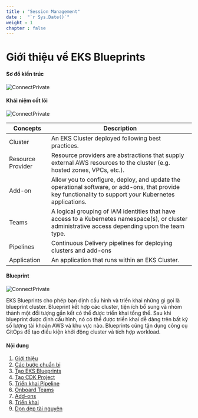 ```yaml
---
title : "Session Management"
date :  "`r Sys.Date()`" 
weight : 1 
chapter : false
---
```

# Giới thiệu về EKS Blueprints


#### Sơ đồ kiến trúc

![ConnectPrivate](/images/1-introduce/0001-introduce.png)

#### Khái niệm cốt lõi

![ConnectPrivate](/images/1-introduce/0002-introduce.png)

| Concepts          | Description                                                                                                                                              |
|-------------------|----------------------------------------------------------------------------------------------------------------------------------------------------------|
| Cluster           | An EKS Cluster deployed following best practices.                                                                                                        |
| Resource Provider | Resource providers are abstractions that supply external AWS resources to the cluster (e.g. hosted zones, VPCs, etc.).                                   |
| Add-on            | Allow you to configure, deploy, and update the operational software, or add-ons, that provide key functionality to support your Kubernetes applications. |
| Teams             | A logical grouping of IAM identities that have access to a Kubernetes namespace(s), or cluster administrative access depending upon the team type.       |
| Pipelines         | Continuous Delivery pipelines for deploying clusters and add-ons                                                                                         |
| Application       | An application that runs within an EKS Cluster.                                                                                                          |

#### Blueprint

![ConnectPrivate](/images/1-introduce/0003-introduce.png)

EKS Blueprints cho phép bạn định cấu hình và triển khai những gì gọi là blueprint cluster. Blueprint kết hợp các cluster, tiện ích bổ sung và nhóm thành một đối tượng gắn kết có thể được triển khai tổng thể. Sau khi blueprint được định cấu hình, nó có thể được triển khai dễ dàng trên bất kỳ số lượng tài khoản AWS và khu vực nào. Blueprints cũng tận dụng công cụ GitOps để tạo điều kiện khởi động cluster và tích hợp workload.

#### Nội dung

 1. [Giới thiệu](1-introduce/)
 2. [Các bước chuẩn bị](2-prerequiste/)
 3. [Tạo EKS Blueprints](3-createeksblueprints/)
 4. [Tạo CDK Project](4-createcdkproject/)
 5. [Triển khai Pipeline](5-deploymentpipeline/)
 6. [Onboard Teams](6-onboardteams/)
 7. [Add-ons](7-add-ons/)
 8. [Triển khai](8-deploy/)
 9. [Dọn dẹp tài nguyên](9-cleanup/)
